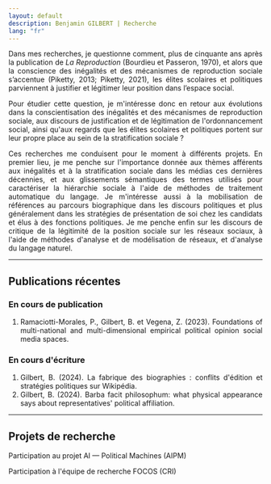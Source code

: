 ```yaml
---
layout: default
description: Benjamin GILBERT | Recherche
lang: "fr"
---
```


<div style="text-align: justify">

<p> Dans mes recherches, je questionne comment, plus de cinquante ans après la publication de <i>La Reproduction</i> (Bourdieu et Passeron, 1970), et alors que la conscience des inégalités et des mécanismes de reproduction sociale s’accentue (Piketty, 2013; Piketty, 2021), les élites scolaires et politiques parviennent à justifier et légitimer leur position dans l’espace social. </p>

<p> Pour étudier cette question, je m'intéresse donc en retour aux évolutions dans la conscientisation des inégalités et des mécanismes de reproduction sociale, aux discours de justification et de légitimation de l'ordonnancement social, ainsi qu'aux regards que les élites scolaires et politiques portent sur leur propre place au sein de la stratification sociale ? </p>

<p> Ces recherches me conduisent pour le moment à différents projets. En premier lieu, je me penche sur l'importance donnée aux thèmes afférents aux inégalités et à la stratification sociale dans les médias ces dernières décennies, et aux glissements sémantiques des termes utilisés pour caractériser la hiérarchie sociale à l'aide de méthodes de traitement automatique du langage. Je m'intéresse aussi à la mobilisation de références au parcours biographique dans les discours politiques et plus généralement dans les stratégies de présentation de soi chez les candidats et élus à des fonctions politiques. Je me penche enfin sur les discours de critique de la légitimité de la position sociale sur les réseaux sociaux, à l'aide de méthodes d'analyse et de modélisation de réseaux, et d'analyse du langage naturel. </p>

</div>

---

## Publications récentes

<div style="text-align: justify">

### En cours de publication

1. Ramaciotti-Morales, P., Gilbert, B. et Vegena, Z. (2023). Foundations of multi-national and multi-dimensional empirical political opinion social media spaces.

### En cours d'écriture

1. Gilbert, B. (2024). La fabrique des biographies : conflits d'édition et stratégies politiques sur Wikipédia.
2. Gilbert, B. (2024). Barba facit philosophum: what physical appearance says about representatives' political affiliation.

</div>

---

## Projets de recherche

<div style="text-align: justify">

<p> Participation au projet AI — Political Machines (AIPM) </p>
<p> Participation à l'équipe de recherche FOCOS (CRI) </p>

</div>